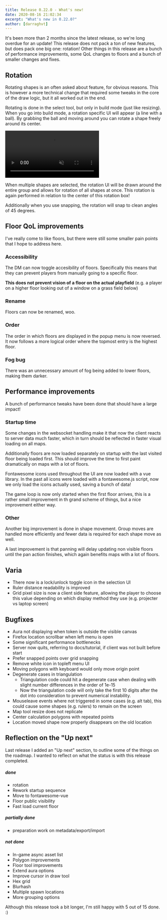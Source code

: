```yaml
---
title: Release 0.22.0 - What's new!
date: 2020-08-16 21:02:34
excerpt: "What's new in 0.22.0?"
author: [darraghvt]
---
```


It's been more than 2 months since the latest release, so we're long overdue for an update!
This release does not pack a ton of new features, but does pack one big one: rotation!
Other things in this release are a bunch of performance improvements, some QoL changes to floors and a bunch of smaller changes and fixes.

## Rotation

Rotating shapes is an often asked about feature, for obvious reasons.
This is however a more technical change that required some tweaks in the core of the draw logic,
but it all worked out in the end.

Rotating is done in the select tool, but only in build mode (just like resizing).
When you go into build mode, a rotation specific UI will appear (a line with a ball).
By grabbing the ball and moving around you can rotate a shape freely around its center.

<video autoplay loop muted style="max-width: 750px;">
   <source src="/assets/0.22.0/rotation.webm" type="video/webm">
   <source src="/assets/0.22.0/rotation.mp4" type="video/mp4">
</video>

When multiple shapes are selected, the rotation UI will be drawn around the entire group and allows for rotation of all shapes at once.
This rotation is again performed in relation to the center of this rotation box!

Additionally when you use snapping, the rotation will snap to clean angles of 45 degrees.

## Floor QoL improvements

I've really come to like floors, but there were still some smaller pain points that I hope to address here.

### Accessibility

The DM can now toggle accesibility of floors. Specifically this means that they can prevent players from manually going to a specific floor.

**This does not prevent vision of a floor on the actual playfield** (e.g. a player on a higher floor looking out of a window on a grass field below)

### Rename

Floors can now be renamed, woo.

### Order

The order in which floors are displayed in the popup menu is now reversed. It now follows a more logical order where the topmost entry is the highest floor.

### Fog bug

There was an unnecessary amount of fog being added to lower floors, making them darker.

## Performance improvements

A bunch of performance tweaks have been done that should have a large impact!

### Startup time

Some changes in the websocket handling make it that now the client reacts to server data much faster,
which in turn should be reflected in faster visual loading on all maps.

Additionally floors are now loaded separately on startup with the last visited floor being loaded first.
This should improve the time to first paint dramatically on maps with a lot of floors.

Fontawesome icons used throughout the UI are now loaded with a vue library. In the past all icons were loaded with a fontawesome.js script, now we only load the icons actually used, saving a bunch of data!

The game loop is now only started when the first floor arrives, this is a rather small improvement in th grand scheme of things, but a nice improvement either way.

### Other

Another big improvement is done in shape movement. Group moves are handled more efficiently and fewer data is required for each shape move as well.

A last improvement is that panning will delay updating non visible floors until the pan action finishes, which again benefits maps with a lot of floors.

## Varia

-   There now is a lock/unlock toggle icon in the selection UI
-   Ruler distance readability is improved
-   Grid pixel size is now a client side feature, allowing the player to choose this value depending on which display method they use (e.g. projecter vs laptop screen)

## Bugfixes

-   Aura not displaying when token is outside the visible canvas
-   Firefox location scrollbar when left menu is open
-   Some significant performance bottlenecks
-   Server now quits, referring to docs/tutorial, if client was not built before start
-   Prefer snapped points over grid snapping
-   Remove white icon in topleft menu UI
-   Moving polygons with keyboard would only move origin point
-   Degenerate cases in triangulation
    -   Triangulation code could hit a degenerate case when dealing with slight number differences in the order of 1e-15
    -   Now the triangulation code will only take the first 10 digits after the dot into consideration to prevent numerical instability.
-   Mouseleave events where not triggered in some cases (e.g. alt tab), this could cause some shapes (e.g. rulers) to remain on the screen
-   Map tool resize does not replicate
-   Center calculation polygons with repeated points
-   Location moved shape now properly disappears on the old location

## Reflection on the "Up next"

Last release I added an "Up next" section, to outline some of the things on the roadmap. I wanted to reflect on what the status is with this release completed.

##### done

-   rotation
-   Rework startup sequence
-   Move to fontawesome-vue
-   Floor public visibility
-   Fast load current floor

##### partially done

-   preparation work on metadata/export/import

##### not done

-   In-game async asset list
-   Polygon improvements
-   Floor tool improvements
-   Extend aura options
-   Improve cursor in draw tool
-   Hex grid
-   Blurhash
-   Multiple spawn locations
-   More grouping options

Although this release took a bit longer, I'm still happy with 5 out of 15 done. :)
